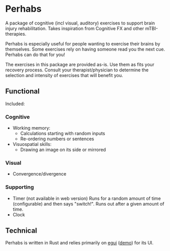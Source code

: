 # Perhabs
A package of cognitive (incl visual, auditory) exercises to support brain injury rehabilitation. Takes inspiration from Cognitive FX and other mTBI-therapies.

Perhabs is especially useful for people wanting to exercise their brains by themselves. Some exercises rely on having someone read you the next cue. Perhabs can do that for you!

The exercises in this package are provided as-is. Use them as fits your recovery process. Consult your therapist/physician to determine the selection and intensity of exercises that will benefit you.

## Functional
Included:

### Cognitive
- Working memory:
    - Calculations starting with random inputs
    - Re-ordering numbers or sentences
- Visuospatial skills:
    - Drawing an image on its side or mirrored

### Visual
- Convergence/divergence

### Supporting
- Timer (not available in web version)
    Runs for a random amount of time (configurable) and then says "switch!". Runs out after a given amount of time.
- Clock

## Technical
Perhabs is written in Rust and relies primarily on [egui](https://crates.io/crates/egui) ([demo](https://egui.rs)) for its UI.
